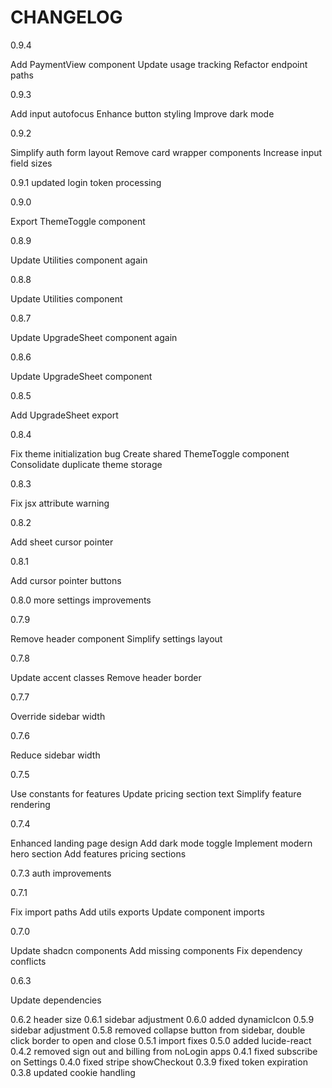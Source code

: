 # CHANGELOG
0.9.4

  Add PaymentView component
  Update usage tracking
  Refactor endpoint paths

0.9.3

  Add input autofocus
  Enhance button styling
  Improve dark mode

0.9.2

  Simplify auth form layout
  Remove card wrapper components
  Increase input field sizes

0.9.1
  updated login token processing

0.9.0

  Export ThemeToggle component

0.8.9

  Update Utilities component again

0.8.8

  Update Utilities component

0.8.7

  Update UpgradeSheet component again

0.8.6

  Update UpgradeSheet component

0.8.5

  Add UpgradeSheet export

0.8.4

  Fix theme initialization bug
  Create shared ThemeToggle component
  Consolidate duplicate theme storage

0.8.3

  Fix jsx attribute warning

0.8.2

  Add sheet cursor pointer

0.8.1

  Add cursor pointer buttons

0.8.0
  more settings improvements

0.7.9

  Remove header component
  Simplify settings layout

0.7.8

  Update accent classes
  Remove header border

0.7.7

  Override sidebar width

0.7.6

  Reduce sidebar width

0.7.5

  Use constants for features
  Update pricing section text
  Simplify feature rendering

0.7.4

  Enhanced landing page design
  Add dark mode toggle
  Implement modern hero section
  Add features pricing sections

0.7.3
 auth improvements

0.7.1

  Fix import paths
  Add utils exports
  Update component imports

0.7.0

  Update shadcn components
  Add missing components
  Fix dependency conflicts

0.6.3

  Update dependencies

0.6.2
header size
0.6.1
sidebar adjustment
0.6.0
added dynamicIcon
0.5.9
sidebar adjustment
0.5.8
removed collapse button from sidebar, double click border to open and close
0.5.1
import fixes
0.5.0
added lucide-react
0.4.2
removed sign out and billing from noLogin apps
0.4.1
fixed subscribe on Settings
0.4.0
fixed stripe showCheckout
0.3.9
fixed token expiration
0.3.8
updated cookie handling





